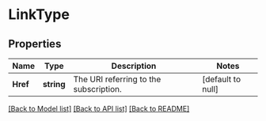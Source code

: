 # LinkType

## Properties
Name | Type | Description | Notes
------------ | ------------- | ------------- | -------------
**Href** | **string** | The URI referring to the subscription. | [default to null]

[[Back to Model list]](../README.md#documentation-for-models) [[Back to API list]](../README.md#documentation-for-api-endpoints) [[Back to README]](../README.md)


